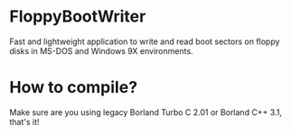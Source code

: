 # FloppyBootWriter

Fast and lightweight application to write and read boot sectors on floppy disks in MS-DOS and Windows 9X environments.

# How to compile?

Make sure are you using legacy Borland Turbo C 2.01 or Borland C++ 3.1, that's it!

